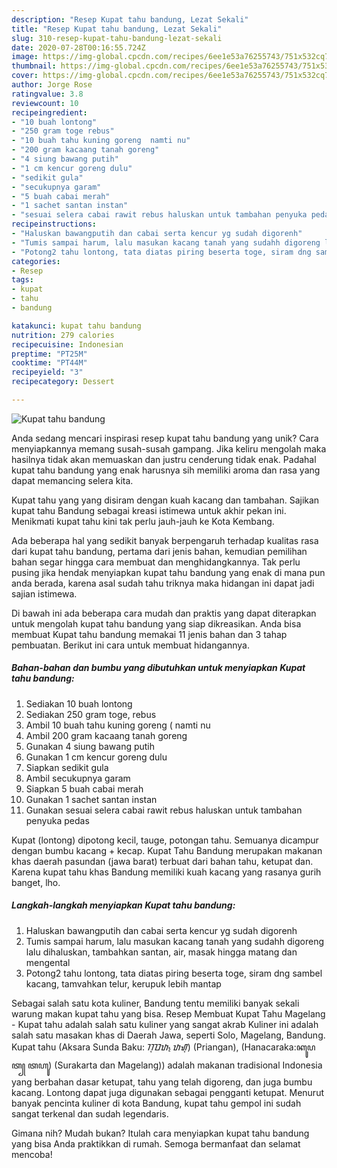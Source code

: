 ```yaml
---
description: "Resep Kupat tahu bandung, Lezat Sekali"
title: "Resep Kupat tahu bandung, Lezat Sekali"
slug: 310-resep-kupat-tahu-bandung-lezat-sekali
date: 2020-07-28T00:16:55.724Z
image: https://img-global.cpcdn.com/recipes/6ee1e53a76255743/751x532cq70/kupat-tahu-bandung-foto-resep-utama.jpg
thumbnail: https://img-global.cpcdn.com/recipes/6ee1e53a76255743/751x532cq70/kupat-tahu-bandung-foto-resep-utama.jpg
cover: https://img-global.cpcdn.com/recipes/6ee1e53a76255743/751x532cq70/kupat-tahu-bandung-foto-resep-utama.jpg
author: Jorge Rose
ratingvalue: 3.8
reviewcount: 10
recipeingredient:
- "10 buah lontong"
- "250 gram toge rebus"
- "10 buah tahu kuning goreng  namti nu"
- "200 gram kacaang tanah goreng"
- "4 siung bawang putih"
- "1 cm kencur goreng dulu"
- "sedikit gula"
- "secukupnya garam"
- "5 buah cabai merah"
- "1 sachet santan instan"
- "sesuai selera cabai rawit rebus haluskan untuk tambahan penyuka pedas"
recipeinstructions:
- "Haluskan bawangputih dan cabai serta kencur yg sudah digorenh"
- "Tumis sampai harum, lalu masukan kacang tanah yang sudahh digoreng lalu dihaluskan, tambahkan santan, air, masak hingga matang dan mengental"
- "Potong2 tahu lontong, tata diatas piring beserta toge, siram dng sambel kacang, tamvahkan telur, kerupuk lebih mantap"
categories:
- Resep
tags:
- kupat
- tahu
- bandung

katakunci: kupat tahu bandung 
nutrition: 279 calories
recipecuisine: Indonesian
preptime: "PT25M"
cooktime: "PT44M"
recipeyield: "3"
recipecategory: Dessert

---
```



![Kupat tahu bandung](https://img-global.cpcdn.com/recipes/6ee1e53a76255743/751x532cq70/kupat-tahu-bandung-foto-resep-utama.jpg)

Anda sedang mencari inspirasi resep kupat tahu bandung yang unik? Cara menyiapkannya memang susah-susah gampang. Jika keliru mengolah maka hasilnya tidak akan memuaskan dan justru cenderung tidak enak. Padahal kupat tahu bandung yang enak harusnya sih memiliki aroma dan rasa yang dapat memancing selera kita.

Kupat tahu yang yang disiram dengan kuah kacang dan tambahan. Sajikan kupat tahu Bandung sebagai kreasi istimewa untuk akhir pekan ini. Menikmati kupat tahu kini tak perlu jauh-jauh ke Kota Kembang.

Ada beberapa hal yang sedikit banyak berpengaruh terhadap kualitas rasa dari kupat tahu bandung, pertama dari jenis bahan, kemudian pemilihan bahan segar hingga cara membuat dan menghidangkannya. Tak perlu pusing jika hendak menyiapkan kupat tahu bandung yang enak di mana pun anda berada, karena asal sudah tahu triknya maka hidangan ini dapat jadi sajian istimewa.


Di bawah ini ada beberapa cara mudah dan praktis yang dapat diterapkan untuk mengolah kupat tahu bandung yang siap dikreasikan. Anda bisa membuat Kupat tahu bandung memakai 11 jenis bahan dan 3 tahap pembuatan. Berikut ini cara untuk membuat hidangannya.

<!--inarticleads1-->

##### Bahan-bahan dan bumbu yang dibutuhkan untuk menyiapkan Kupat tahu bandung:

1. Sediakan 10 buah lontong
1. Sediakan 250 gram toge, rebus
1. Ambil 10 buah tahu kuning goreng ( namti nu
1. Ambil 200 gram kacaang tanah goreng
1. Gunakan 4 siung bawang putih
1. Gunakan 1 cm kencur goreng dulu
1. Siapkan sedikit gula
1. Ambil secukupnya garam
1. Siapkan 5 buah cabai merah
1. Gunakan 1 sachet santan instan
1. Gunakan sesuai selera cabai rawit rebus haluskan untuk tambahan penyuka pedas


Kupat (lontong) dipotong kecil, tauge, potongan tahu. Semuanya dicampur dengan bumbu kacang + kecap. Kupat Tahu Bandung merupakan makanan khas daerah pasundan (jawa barat) terbuat dari bahan tahu, ketupat dan. Karena kupat tahu khas Bandung memiliki kuah kacang yang rasanya gurih banget, lho. 

<!--inarticleads2-->

##### Langkah-langkah menyiapkan Kupat tahu bandung:

1. Haluskan bawangputih dan cabai serta kencur yg sudah digorenh
1. Tumis sampai harum, lalu masukan kacang tanah yang sudahh digoreng lalu dihaluskan, tambahkan santan, air, masak hingga matang dan mengental
1. Potong2 tahu lontong, tata diatas piring beserta toge, siram dng sambel kacang, tamvahkan telur, kerupuk lebih mantap


Sebagai salah satu kota kuliner, Bandung tentu memiliki banyak sekali warung makan kupat tahu yang bisa. Resep Membuat Kupat Tahu Magelang - Kupat tahu adalah salah satu kuliner yang sangat akrab Kuliner ini adalah salah satu masakan khas di Daerah Jawa, seperti Solo, Magelang, Bandung. Kupat tahu (Aksara Sunda Baku: ᮊᮥᮕᮒ᮪ ᮒᮠᮥ) (Priangan), (Hanacaraka:ꦏꦸꦥꦠ꧀ ꦠꦲꦸ) (Surakarta dan Magelang)) adalah makanan tradisional Indonesia yang berbahan dasar ketupat, tahu yang telah digoreng, dan juga bumbu kacang. Lontong dapat juga digunakan sebagai pengganti ketupat. Menurut banyak pencinta kuliner di kota Bandung, kupat tahu gempol ini sudah sangat terkenal dan sudah legendaris. 

Gimana nih? Mudah bukan? Itulah cara menyiapkan kupat tahu bandung yang bisa Anda praktikkan di rumah. Semoga bermanfaat dan selamat mencoba!
